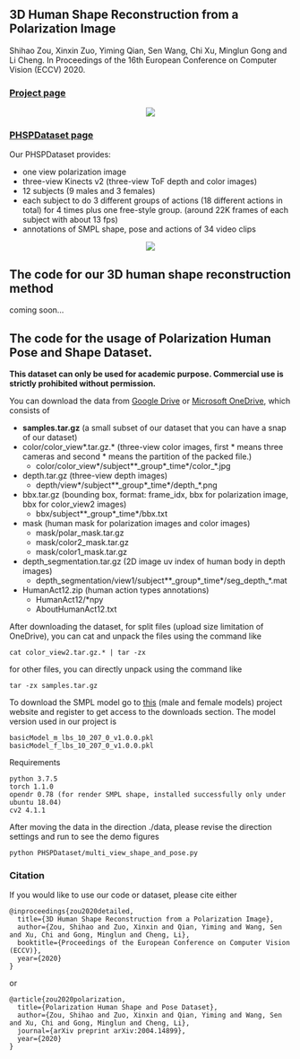 ## 3D Human Shape Reconstruction from a Polarization Image

Shihao Zou, Xinxin Zuo, Yiming Qian, Sen Wang, Chi Xu, Minglun Gong and Li Cheng. In Proceedings of the 16th European Conference on Computer Vision (ECCV) 2020.

### [Project page](https://jimmyzou.github.io/publication/2020-polarization-clothed-human-shape)
<center><img src="demo_detailed_shape.gif" width=“500”/></center>

### [PHSPDataset page](https://jimmyzou.github.io/publication/2020-PHSPDataset)
Our PHSPDataset provides:
- one view polarization image
- three-view Kinects v2 (three-view ToF depth and color images)
- 12 subjects (9 males and 3 females)
- each subject to do 3 different groups of actions (18 different actions in total) for 4 times plus one free-style group. (around 22K frames of each subject with about 13 fps)
- annotations of SMPL shape, pose and actions of 34 video clips

<center><img src="demo_annotation_shape.gif" width=“500”/></center>

## The code for our 3D human shape reconstruction method
coming soon...


## The code for the usage of Polarization Human Pose and Shape Dataset.
**This dataset can only be used for academic purpose. Commercial use is strictly prohibited without permission.**

You can download the data from [Google Drive]() or [Microsoft OneDrive](), which consists of
- **samples.tar.gz** (a small subset of our dataset that you can have a snap of our dataset)
- color/color_view*.tar.gz.* (three-view color images, first * means three cameras and second * means the partition of the packed file.)
  - color/color_view*/subject\*\*\_group\*\_time\*/color\_\*.jpg
- depth.tar.gz (three-view depth images)
  - depth/view*/subject\*\*\_group\*\_time\*/depth\_\*.png
- bbx.tar.gz (bounding box, format: frame_idx, bbx for polarization image, bbx for color_view2 images)
  - bbx/subject\*\*\_group\*\_time\*/bbx.txt
- mask (human mask for polarization images and color images)
  - mask/polar_mask.tar.gz
  - mask/color2_mask.tar.gz
  - mask/color1_mask.tar.gz
- depth_segmentation.tar.gz (2D image uv index of human body in depth images)
  - depth_segmentation/view1/subject\*\*\_group\*\_time\*/seg_depth\_\*.mat
- HumanAct12.zip (human action types annotations)
  - HumanAct12/*npy
  - AboutHumanAct12.txt

[//]: # (tar -zcf color_view2.tar.gz ./color/view2/ | split -b 70000m -d -a 1 - color_view2.tar.gz.)

After downloading the dataset, for split files (upload size limitation of OneDrive), you can cat and unpack the files using the command like
```
cat color_view2.tar.gz.* | tar -zx
```
for other files, you can directly unpack using the command like
```
tar -zx samples.tar.gz
```

To download the SMPL model go to [this](https://smpl.is.tue.mpg.de/) (male and female models) project website and register to get access to the downloads section. The model version used in our project is
```
basicModel_m_lbs_10_207_0_v1.0.0.pkl
basicModel_f_lbs_10_207_0_v1.0.0.pkl
```

Requirements
```
python 3.7.5
torch 1.1.0
opendr 0.78 (for render SMPL shape, installed successfully only under ubuntu 18.04)
cv2 4.1.1
```

After moving the data in the direction ./data, please revise the direction settings and run to see the demo figures
```
python PHSPDataset/multi_view_shape_and_pose.py
```

### Citation
If you would like to use our code or dataset, please cite either
```
@inproceedings{zou2020detailed,  
  title={3D Human Shape Reconstruction from a Polarization Image},  
  author={Zou, Shihao and Zuo, Xinxin and Qian, Yiming and Wang, Sen and Xu, Chi and Gong, Minglun and Cheng, Li},  
  booktitle={Proceedings of the European Conference on Computer Vision (ECCV)},  
  year={2020}  
} 
```
or
```
@article{zou2020polarization,  
  title={Polarization Human Shape and Pose Dataset},  
  author={Zou, Shihao and Zuo, Xinxin and Qian, Yiming and Wang, Sen and Xu, Chi and Gong, Minglun and Cheng, Li},  
  journal={arXiv preprint arXiv:2004.14899},  
  year={2020}  
}  
```
